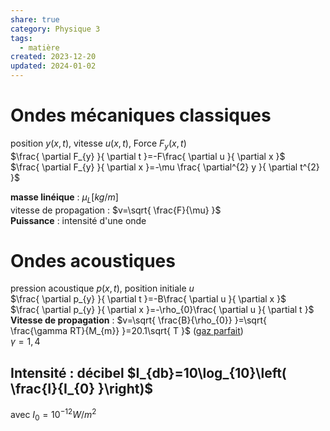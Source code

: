 ```yaml
---  
share: true  
category: Physique 3  
tags:  
  - matière  
created: 2023-12-20  
updated: 2024-01-02  
---  
```

  
  
# Ondes mécaniques classiques  
position $y(x,t)$, vitesse $u(x,t)$, Force $F_{y}(x,t)$  
$\frac{ \partial F_{y} }{ \partial t }=-F\frac{ \partial u }{ \partial x }$      
$\frac{ \partial F_{y} }{ \partial x }=-\mu \frac{ \partial^{2} y }{ \partial t^{2} }$  
  
**masse linéique** : $\mu_{L}[kg/m]$  
vitesse de propagation : $v=\sqrt{ \frac{F}{\mu} }$  
**Puissance** : intensité d'une onde  
# Ondes acoustiques  
pression acoustique $p(x,t)$, position initiale $u$  
$\frac{ \partial p_{y} }{ \partial t }=-B\frac{ \partial u }{ \partial x }$  
$\frac{ \partial p_{y} }{ \partial x }=-\rho_{0}\frac{ \partial u }{ \partial t }$  
**Vitesse de propagation** : $v=\sqrt{ \frac{B}{\rho_{0}} }=\sqrt{ \frac{\gamma RT}{M_{m}} }=20.1\sqrt{ T }$   ([gaz parfait](gaz%20parfait.md))  
	$\gamma=1,4$  
## Intensité : décibel $I_{db}=10\log_{10}\left( \frac{I}{I_{0} }\right)$  
avec $I_{0}=10^{-12} W/m^{2}$  
